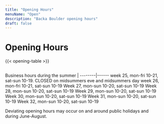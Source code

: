 ```yaml
---
title: "Opening Hours"
menuName: "Open"
description: "Backa Boulder opening hours"
draft: false
---
```


# Opening Hours

{{< opening-table >}}

##

Business hours during the summer    |
--------|------
week 25, mon-fri 10-21, sat-sun 10-19. 
CLOSED on midsummers eve and midsummers day
week 26, mon-fri 10-21, sat-sun 10-19
Week 27, mon-sun 10-20, sat-sun 10-19
Week 28, mon-sun 10-20, sat-sun 10-19
Week 29, mon-sun 10-20, sat-sun 10-19
Week 30, mon-sun 10-20, sat-sun 10-19
Week 31, mon-sun 10-20, sat-sun 10-19
Week 32, mon-sun 10-20, sat-sun 10-19

<!-- 
You can use this template for temporary opening hours
1. Remove this text and the html comment tags
2. Edit the information below
3. Voila, site will display temp opening hours.
4. Don't forget to change the Swedish content.


##

Opening hours during Easter    |
---------------------|----------
Friday April 2nd     | 10-19
Saturday April 3rd   | 10-19
Sunday April 4th     | 10-19
Monday April 5th     | 10-19

-->

Deviating opening hours may occur on and around public holidays and during June-August.
